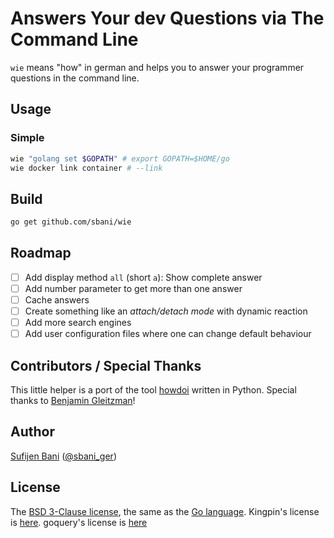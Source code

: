 # Answers Your dev Questions via The Command Line
`wie` means "how" in german and helps you to answer your programmer questions in the command line.

## Usage
### Simple
```bash
wie "golang set $GOPATH" # export GOPATH=$HOME/go
wie docker link container # --link
```

## Build
```bash
go get github.com/sbani/wie
```

## Roadmap
- [ ] Add display method `all` (short `a`): Show complete answer
- [ ] Add number parameter to get more than one answer
- [ ] Cache answers
- [ ] Create something like an *attach/detach mode* with dynamic reaction
- [ ] Add more search engines
- [ ] Add user configuration files where one can change default behaviour

## Contributors / Special Thanks
This little helper is a port of the tool [howdoi](https://github.com/gleitz/howdoi) written in Python. Special thanks to [Benjamin Gleitzman][gleitz]!

## Author
[Sufijen Bani][sbani] ([@sbani_ger][twit])

## License
The [BSD 3-Clause license][bsd], the same as the [Go language][golic]. Kingpin's license is [here][kinglic]. goquery's license is [here][qrylic]

[bsd]: http://opensource.org/licenses/BSD-3-Clause
[golic]: https://golang.org/LICENSE
[kinglic]: https://github.com/alecthomas/kingpin/blob/master/COPYING
[qrylic]: https://github.com/PuerkitoBio/goquery/blob/master/LICENSE
[gleitz]: https://twitter.com/gleitz
[sbani]: http://sbani.net
[twit]: https://twitter.com/sbani_ger
